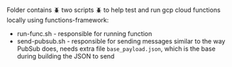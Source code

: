 Folder contains :beetle: two scripts :beetle: to help test and run gcp cloud functions locally using functions-framework:
* run-func.sh - responsible for running function
* send-pubsub.sh - responsible for sending messages similar to the way PubSub does, needs extra file `base_payload.json`, which is the base during building the JSON to send
